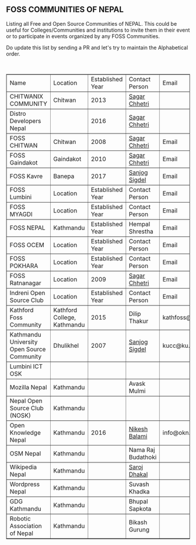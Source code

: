 ## FOSS COMMUNITIES OF NEPAL

Listing all Free and Open Source Communities of NEPAL. This could be useful for Colleges/Communities and institutions to invite them in their event or to participate in events organized by any FOSS Communities.

Do update this list by sending a PR and let's try to maintain the Alphabetical order.

<table class="table table-hover" border='1' style="text-align:centre;">
<tr>
    <td>Name</td>
    <td>Location</td>
    <td>Established Year</td>
    <td>Contact Person</td>
    <td>Email</td>
    <td>Online Links</td>
</tr>
<tr>
    <td>
    CHITWANIX COMMUNITY
    </td>
    <td>
    Chitwan
    </td>
    <td>2013</td>
    <td><a href="http://sagarchhetri.com.np">Sagar Chhetri</a></td>
    <td></td>
    <td></td>
</tr>
<tr>
    <td>Distro Developers Nepal </td>
    <td></td>
    <td>2016</td>
    <td><a href="http://sagarchhetri.com.np">Sagar Chhetri</a></td>
    <td></td>
    <td></td>
</tr>
<tr>
  <td>FOSS CHITWAN</td>
  <td>Chitwan</td>
  <td>2008</td>
  <td><a href="http://sagarchhetri.com.np">Sagar Chhetri</a></td>
  <td>Email</td>
  <td>Online Links</td>
  </tr>
  <tr>
  <td>FOSS Gaindakot</td>
  <td>Gaindakot</td>
  <td>2010</td>
  <td><a href="http://sagarchhetri.com.np">Sagar Chhetri</a></td>
  <td>Email</td>
  <td>Online Links</td>
  </tr>
    <tr>
  <td>FOSS Kavre</td>
  <td>Banepa</td>
  <td>2017</td>
  <td><a href="https://github.com/sigdelsanjog">Sanjog Sigdel</a></td>
  <td>Email</td>
  <td><a href="fosskavre.techjhola.com">Fosskavre - Wiki</a></td>
  </tr>
  <tr>
  <td>FOSS Lumbini</td>
  <td>Location</td>
  <td>Established Year</td>
  <td>Contact Person</td>
  <td>Email</td>
  <td>Online Links</td>
  </tr>
  <tr>
  <td>FOSS MYAGDI</td>
  <td>Location</td>
  <td>Established Year</td>
  <td>Contact Person</td>
  <td>Email</td>
  <td>Online Links</td>
  </tr>
  <tr>
  <td>FOSS NEPAL</td>
  <td>Kathmandu</td>
  <td>Established Year</td>
  <td>Hempal Shrestha</td>
  <td>Email</td>
  <td><a href="wiki.fossnepal.org">wiki.fossnepal.org</a></td>
  </tr>
  <tr>
  <td>FOSS OCEM</td>
  <td>Location</td>
  <td>Established Year</td>
  <td>Contact Person</td>
  <td>Email</td>
  <td>Online Links</td>
  </tr>
  <tr>
  <td>FOSS POKHARA</td>
  <td>Location</td>
  <td>Established Year</td>
  <td>Contact Person</td>
  <td>Email</td>
  <td>Online Links</td>
  </tr>
  <tr>
  <td>FOSS Ratnanagar</td>
  <td>Location</td>
  <td>2009</td>
  <td><a href="http://sagarchhetri.com.np">Sagar Chhetri</a></td>
  <td>Email</td>
  <td>Online Links</td>
  </tr>
  <tr>
  <td>Indreni Open Source Club</td>
  <td>Location</td>
  <td>Established Year</td>
  <td>Contact Person</td>
  <td>Email</td>
  <td>Online Links</td>
  </tr>
  <tr>
  <td>Kathford Foss Community</td>
  <td>Kathford College, Kathmandu</td>
  <td>2015</td>
  <td>Dilip Thakur</td>
  <td>kathfoss@kathford.edu.np</td>
  <td>  <a href = "https://kathfoss.github.io"> kathfoss.github.io </a></td>
  </tr>
  <tr>
  <td>Kathmandu University Open Source Community</td>
  <td>Dhulikhel</td>
  <td>2007</td>
  <td><a href="https://github.com/sigdelsanjog">Sanjog Sigdel</a></td>
  <td>kucc@ku.edu.np</td>
  <td><a href="https://github.com/kucc1997">github.com/kucc1997</a></td>
  </tr>
<tr>
  <td>Lumbini ICT OSK</td>
  <td></td>
  <td></td>
  <td></td>
  <td></td>
  <td></td>
  </tr>
  <tr>
  <td>Mozilla Nepal</td>
  <td>Kathmandu</td>
  <td></td>
  <td>Avask Mulmi</td>
  <td></td>
    <td><a href="http://mozilla-nepal.org">mozilla-nepal.org</a></td>
  </tr>
    <td>Nepal Open Source Club (NOSK)</td>
  <td>Kathmandu</td>
  <td></td>
  <td></td>
  <td></td>
  <td></td>
  </tr>
  <tr>
  <td>Open Knowledge Nepal</td>
  <td>Kathmandu</td>
  <td>2016</td>
  <td><a href="https://twitter.com/nikeshbalami">Nikesh Balami</a></td>
  <td>info@okn.org</td>
  <td><a href="http://oknp.org">np.okfn.org</a></td>
  </tr>
    <tr>
  <td>OSM Nepal</td>
  <td>Kathmandu</td>
  <td></td>
  <td>Nama Raj Budathoki</td>
  <td></td>
  <td>http://kathmandulivinglabs.org</td>
  </tr>
  <tr>
  <td>Wikipedia Nepal</td>
  <td>Kathmandu</td>
  <td></td>
  <td><a href="https://twitter.com/sarojdhakal">Saroj Dhakal</a></td>
  <td></td>
  <td><a href="http://ne.wikipedia.org/">ne.wikipedia.org</a></td>
  </tr>
    <tr>
  <td>Wordpress Nepal</td>
  <td>Kathmandu</td>
  <td></td>
  <td>Suvash Khadka</td>
  <td></td>
  <td></td>
  </tr>
  <tr>
  <td>GDG Kathmandu</td>
  <td>Kathmandu</td>
  <td></td>
  <td>Bhupal Sapkota</td>
  <td></td>
  <td></td>
  </tr>
  <tr>
  <td>Robotic Association of Nepal</td>
  <td>Kathmandu</td>
  <td></td>
  <td>Bikash Gurung</td>
  <td></td>
  <td></td>
  </tr>
</table>
